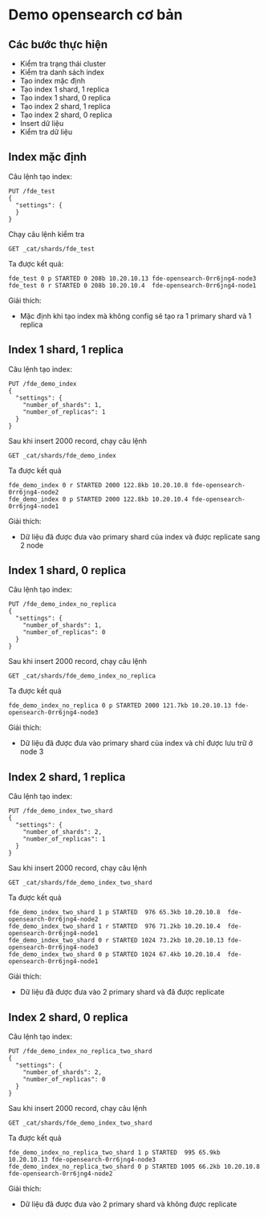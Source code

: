 # Demo opensearch cơ bản
## Các bước thực hiện
- Kiểm tra trạng thái cluster
- Kiểm tra danh sách index
- Tạo index mặc định
- Tạo index 1 shard, 1 replica
- Tạo index 1 shard, 0 replica
- Tạo index 2 shard, 1 replica
- Tạo index 2 shard, 0 replica
- Insert dữ liệu
- Kiểm tra dữ liệu
## Index mặc định
Câu lệnh tạo index:
```
PUT /fde_test
{
  "settings": {
  }
}
```
Chạy câu lệnh kiểm tra
```
GET _cat/shards/fde_test
```
Ta được kết quả:
```
fde_test 0 p STARTED 0 208b 10.20.10.13 fde-opensearch-0rr6jng4-node3
fde_test 0 r STARTED 0 208b 10.20.10.4  fde-opensearch-0rr6jng4-node1
```
Giải thích:
- Mặc định khi tạo index mà không config sẽ tạo ra 1 primary shard và 1 replica
## Index 1 shard, 1 replica
Câu lệnh tạo index:
```
PUT /fde_demo_index
{
  "settings": {
    "number_of_shards": 1,
    "number_of_replicas": 1
  }
}
```
Sau khi insert 2000 record, chạy câu lệnh
```
GET _cat/shards/fde_demo_index
```
Ta được kết quả
```
fde_demo_index 0 r STARTED 2000 122.8kb 10.20.10.8 fde-opensearch-0rr6jng4-node2
fde_demo_index 0 p STARTED 2000 122.8kb 10.20.10.4 fde-opensearch-0rr6jng4-node1
```
Giải thích: 
- Dữ liệu đã được đưa vào primary shard của index và được replicate sang 2 node

## Index 1 shard, 0 replica
Câu lệnh tạo index:
```
PUT /fde_demo_index_no_replica
{
  "settings": {
    "number_of_shards": 1,
    "number_of_replicas": 0
  }
}
```
Sau khi insert 2000 record, chạy câu lệnh
```
GET _cat/shards/fde_demo_index_no_replica
```
Ta được kết quả
```
fde_demo_index_no_replica 0 p STARTED 2000 121.7kb 10.20.10.13 fde-opensearch-0rr6jng4-node3

```
Giải thích: 
- Dữ liệu đã được đưa vào primary shard của index và chỉ được lưu trữ ở node 3

## Index 2 shard, 1 replica
Câu lệnh tạo index:
```
PUT /fde_demo_index_two_shard
{
  "settings": {
    "number_of_shards": 2,
    "number_of_replicas": 1
  }
}
```
Sau khi insert 2000 record, chạy câu lệnh
```
GET _cat/shards/fde_demo_index_two_shard
```
Ta được kết quả
```
fde_demo_index_two_shard 1 p STARTED  976 65.3kb 10.20.10.8  fde-opensearch-0rr6jng4-node2
fde_demo_index_two_shard 1 r STARTED  976 71.2kb 10.20.10.4  fde-opensearch-0rr6jng4-node1
fde_demo_index_two_shard 0 r STARTED 1024 73.2kb 10.20.10.13 fde-opensearch-0rr6jng4-node3
fde_demo_index_two_shard 0 p STARTED 1024 67.4kb 10.20.10.4  fde-opensearch-0rr6jng4-node1

```
Giải thích: 
- Dữ liệu đã được đưa vào 2 primary shard và đã được replicate

## Index 2 shard, 0 replica
Câu lệnh tạo index:
```
PUT /fde_demo_index_no_replica_two_shard
{
  "settings": {
    "number_of_shards": 2,
    "number_of_replicas": 0
  }
}
```
Sau khi insert 2000 record, chạy câu lệnh
```
GET _cat/shards/fde_demo_index_two_shard
```
Ta được kết quả
```
fde_demo_index_no_replica_two_shard 1 p STARTED  995 65.9kb 10.20.10.13 fde-opensearch-0rr6jng4-node3
fde_demo_index_no_replica_two_shard 0 p STARTED 1005 66.2kb 10.20.10.8  fde-opensearch-0rr6jng4-node2

```
Giải thích: 
- Dữ liệu đã được đưa vào 2 primary shard và không được replicate